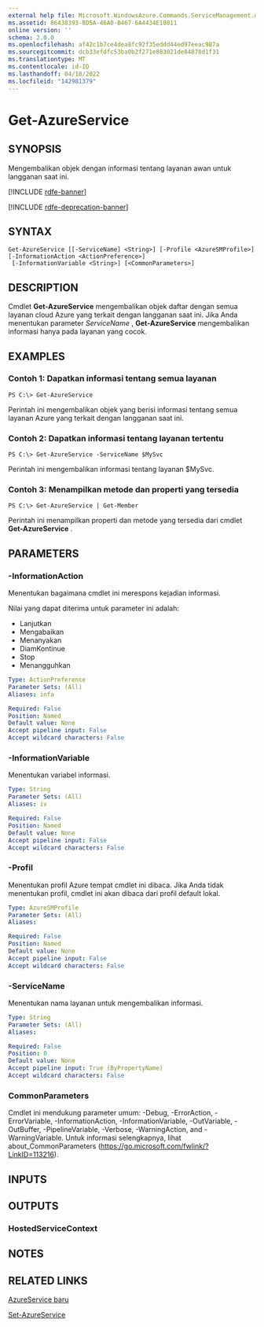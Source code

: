 ```yaml
---
external help file: Microsoft.WindowsAzure.Commands.ServiceManagement.dll-Help.xml
ms.assetid: 86438393-8D5A-46A0-B467-6A4434E18011
online version: ''
schema: 2.0.0
ms.openlocfilehash: af42c1b7ce4dea8fc92f35eddd44ed97eeac987a
ms.sourcegitcommit: dcb33efdfc53ba0b2f271e883021de84878d1f31
ms.translationtype: MT
ms.contentlocale: id-ID
ms.lasthandoff: 04/18/2022
ms.locfileid: "142981379"
---
```

# Get-AzureService

## SYNOPSIS
Mengembalikan objek dengan informasi tentang layanan awan untuk langganan saat ini.

[!INCLUDE [rdfe-banner](../../includes/rdfe-banner.md)]

[!INCLUDE [rdfe-deprecation-banner](../../includes/rdfe-deprecation-banner.md)]

## SYNTAX

```
Get-AzureService [[-ServiceName] <String>] [-Profile <AzureSMProfile>] [-InformationAction <ActionPreference>]
 [-InformationVariable <String>] [<CommonParameters>]
```

## DESCRIPTION
Cmdlet **Get-AzureService** mengembalikan objek daftar dengan semua layanan cloud Azure yang terkait dengan langganan saat ini.
Jika Anda menentukan parameter *ServiceName* , **Get-AzureService** mengembalikan informasi hanya pada layanan yang cocok.

## EXAMPLES

### Contoh 1: Dapatkan informasi tentang semua layanan
```
PS C:\> Get-AzureService
```

Perintah ini mengembalikan objek yang berisi informasi tentang semua layanan Azure yang terkait dengan langganan saat ini.

### Contoh 2: Dapatkan informasi tentang layanan tertentu
```
PS C:\> Get-AzureService -ServiceName $MySvc
```

Perintah ini mengembalikan informasi tentang layanan $MySvc.

### Contoh 3: Menampilkan metode dan properti yang tersedia
```
PS C:\> Get-AzureService | Get-Member
```

Perintah ini menampilkan properti dan metode yang tersedia dari cmdlet **Get-AzureService** .

## PARAMETERS

### -InformationAction
Menentukan bagaimana cmdlet ini merespons kejadian informasi.

Nilai yang dapat diterima untuk parameter ini adalah:

- Lanjutkan
- Mengabaikan
- Menanyakan
- DiamKontinue
- Stop
- Menangguhkan

```yaml
Type: ActionPreference
Parameter Sets: (All)
Aliases: infa

Required: False
Position: Named
Default value: None
Accept pipeline input: False
Accept wildcard characters: False
```

### -InformationVariable
Menentukan variabel informasi.

```yaml
Type: String
Parameter Sets: (All)
Aliases: iv

Required: False
Position: Named
Default value: None
Accept pipeline input: False
Accept wildcard characters: False
```

### -Profil
Menentukan profil Azure tempat cmdlet ini dibaca.
Jika Anda tidak menentukan profil, cmdlet ini akan dibaca dari profil default lokal.

```yaml
Type: AzureSMProfile
Parameter Sets: (All)
Aliases: 

Required: False
Position: Named
Default value: None
Accept pipeline input: False
Accept wildcard characters: False
```

### -ServiceName
Menentukan nama layanan untuk mengembalikan informasi.

```yaml
Type: String
Parameter Sets: (All)
Aliases: 

Required: False
Position: 0
Default value: None
Accept pipeline input: True (ByPropertyName)
Accept wildcard characters: False
```

### CommonParameters
Cmdlet ini mendukung parameter umum: -Debug, -ErrorAction, -ErrorVariable, -InformationAction, -InformationVariable, -OutVariable, -OutBuffer, -PipelineVariable, -Verbose, -WarningAction, and -WarningVariable. Untuk informasi selengkapnya, lihat about_CommonParameters (https://go.microsoft.com/fwlink/?LinkID=113216).

## INPUTS

## OUTPUTS

### HostedServiceContext

## NOTES

## RELATED LINKS

[AzureService baru](./New-AzureService.md)

[Set-AzureService](./Set-AzureService.md)


